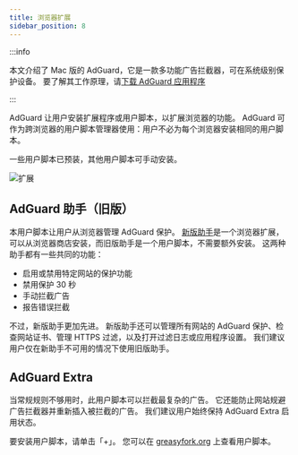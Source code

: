 ```yaml
---
title: 浏览器扩展
sidebar_position: 8
---
```


:::info

本文介绍了 Mac 版的 AdGuard，它是一款多功能广告拦截器，可在系统级别保护设备。 要了解其工作原理，请[下载 AdGuard 应用程序](https://agrd.io/download-kb-adblock)

:::

AdGuard 让用户安装扩展程序或用户脚本，以扩展浏览器的功能。 AdGuard 可作为跨浏览器的用户脚本管理器使用：用户不必为每个浏览器安装相同的用户脚本。

一些用户脚本已预装，其他用户脚本可手动安装。

![扩展](https://cdn.adtidy.org/content/kb/ad_blocker/mac/extensions.png)

## AdGuard 助手（旧版）

本用户脚本让用户从浏览器管理 AdGuard 保护。 [新版助手](/adguard-for-mac/features/browser-assistant)是一个浏览器扩展，可以从浏览器商店安装，而旧版助手是一个用户脚本，不需要额外安装。 这两种助手都有一些共同的功能：

- 启用或禁用特定网站的保护功能
- 禁用保护 30 秒
- 手动拦截广告
- 报告错误拦截

不过，新版助手更加先进。 新版助手还可以管理所有网站的 AdGuard 保护、检查网站证书、管理 HTTPS 过滤，以及打开过滤日志或应用程序设置。 我们建议用户仅在新助手不可用的情况下使用旧版助手。

## AdGuard Extra

当常规规则不够用时，此用户脚本可以拦截最复杂的广告。 它还能防止网站规避广告拦截器并重新插入被拦截的广告。 我们建议用户始终保持 AdGuard Extra 启用状态。

要安装用户脚本，请单击「+」。 您可以在 [greasyfork.org](https://greasyfork.org/) 上查看用户脚本。
